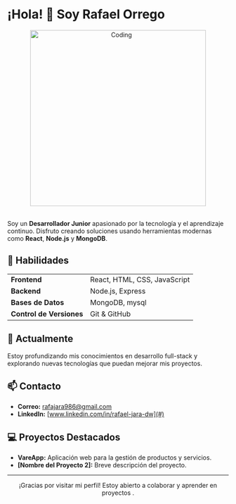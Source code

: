 # ¡Hola! 👋 Soy **Rafael Orrego**

<div align="center">
  <img src="https://media.giphy.com/media/QTfX9Ejfra3ZmNxh6B/giphy.gif" alt="Coding" width="400"/>
</div>

<br>

Soy un **Desarrollador Junior** apasionado por la tecnología y el aprendizaje continuo. Disfruto creando soluciones usando herramientas modernas como **React**, **Node.js** y **MongoDB**.

## 🚀 Habilidades

<table>
  <tr>
    <td><b>Frontend</b></td>
    <td>React, HTML, CSS, JavaScript</td>
  </tr>
  <tr>
    <td><b>Backend</b></td>
    <td>Node.js, Express</td>
  </tr>
  <tr>
    <td><b>Bases de Datos</b></td>
    <td>MongoDB, mysql</td>
  </tr>
  <tr>
    <td><b>Control de Versiones</b></td>
    <td>Git & GitHub</td>
  </tr>
</table>

## 🌱 Actualmente

Estoy profundizando mis conocimientos en desarrollo full-stack y explorando nuevas tecnologías que puedan mejorar mis proyectos.

## 📫 Contacto

- **Correo:** <a href="mailto:rafajara986@gmail.com">rafajara986@gmail.com</a>
- **LinkedIn:** [www.linkedin.com/in/rafael-jara-dw](#)

## 💻 Proyectos Destacados

- **VareApp:** Aplicación web para la gestión de productos y servicios.
- **[Nombre del Proyecto 2]:** Breve descripción del proyecto.

---

<p align="center">
  ¡Gracias por visitar mi perfil! Estoy abierto a colaborar y aprender en proyectos .
</p>

